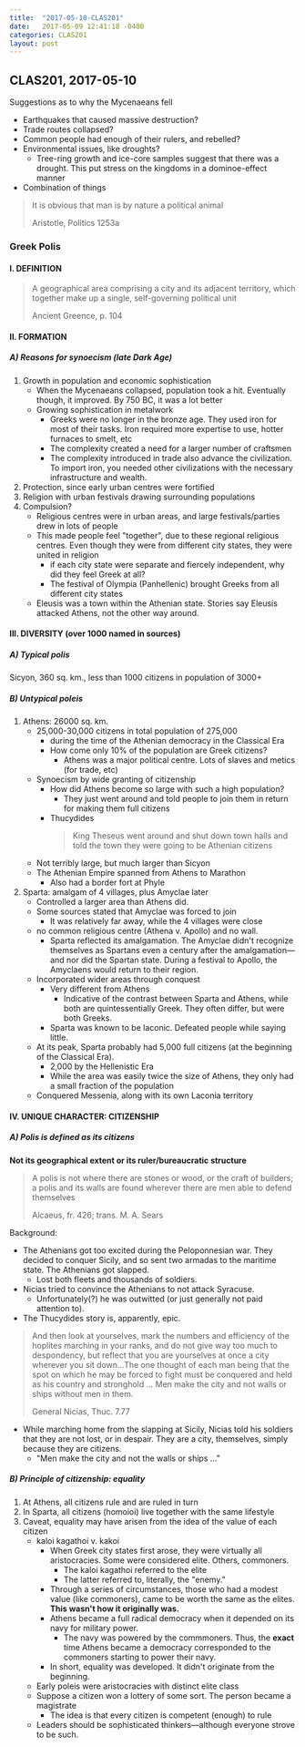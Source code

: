 ```yaml
---
title:  "2017-05-10-CLAS201"
date:   2017-05-09 12:41:18 -0400
categories: CLAS201
layout: post
---
```

## CLAS201, 2017-05-10

Suggestions as to why the Mycenaeans fell

* Earthquakes that caused massive destruction?
* Trade routes collapsed?
* Common people had enough of their rulers, and rebelled?
* Environmental issues, like droughts?
    - Tree-ring growth and ice-core samples suggest that there was a drought. This put stress on the kingdoms in a dominoe-effect manner
* Combination of things

> It is obvious that man is by nature a political animal
>
> Aristotle, Politics 1253a



### Greek Polis


#### I. DEFINITION

> A geographical area comprising a city and its adjacent territory, which together make up a single, self-governing political unit
>
> Ancient Greence, p. 104


#### II. FORMATION

##### A) Reasons for synoecism (late Dark Age)

1. Growth in population and economic sophistication
    * When the Mycenaeans collapsed, population took a hit. Eventually though, it improved. By 750 BC, it was a lot better
    * Growing sophistication in metalwork
        - Greeks were no longer in the bronze age. They used iron for most of their tasks. Iron required more expertise to use, hotter furnaces to smelt, etc
        - The complexity created a need for a larger number of craftsmen
        - The complexity introduced in trade also advance the civilization. To import iron, you needed other civilizations with the necessary infrastructure and wealth.
2. Protection, since early urban centres were fortified
3. Religion with urban festivals drawing surrounding populations
4. Compulsion?
    * Religious centres were in urban areas, and large festivals/parties drew in lots of people
    * This made people feel "together", due to these regional religious centres. Even though they were from different city states, they were united in religion
        - if each city state were separate and fiercely independent, why did they feel Greek at all?
        - The festival of Olympia (Panhellenic) brought Greeks from all different city states
    * Eleusis was a town within the Athenian state. Stories say Eleusis attacked Athens, not the other way around.


#### III. DIVERSITY (over 1000 named in sources)

##### A) Typical polis

Sicyon, 360 sq. km., less than 1000 citizens in population of 3000+

##### B) Untypical poleis

1. Athens: 26000 sq. km.
    * 25,000-30,000 citizens in total population of 275,000
        - during the time of the Athenian democracy in the Classical Era
        - How come only 10% of the population are Greek citizens?
            + Athens was a major political centre. Lots of slaves and metics (for trade, etc)
    * Synoecism by wide granting of citizenship
        - How did Athens become so large with such a high population?
            + They just went around and told people to join them in return for making them full citizens
        - Thucydides
            > King Theseus went around and shut down town halls and told the town they were going to be Athenian citizens
    * Not terribly large, but much larger than Sicyon
    * The Athenian Empire spanned from Athens to Marathon
        - Also had a border fort at Phyle
2. Sparta: amalgam of 4 villages, plus Amyclae later
    * Controlled a larger area than Athens did.
    * Some sources stated that Amyclae was forced to join
        - It was relatively far away, while the 4 villages were close
    * no common religious centre (Athena v. Apollo) and no wall.
        - Sparta reflected its amalgamation. The Amyclae didn't recognize themselves as Spartans even a century after the amalgamation—and nor did the Spartan state. During a festival to Apollo, the Amyclaens would return to their region.
    * Incorporated wider areas through conquest
        - Very different from Athens
            + Indicative of the contrast between Sparta and Athens, while both are quintessentially Greek. They often differ, but were both Greeks.
        - Sparta was known to be laconic. Defeated people while saying little.
    * At its peak, Sparta probably had 5,000 full citizens (at the beginning of the Classical Era).
        - 2,000 by the Hellenistic Era
        - While the area was easily twice the size of Athens, they only had a small fraction of the population
    * Conquered Messenia, along with its own Laconia territory


#### IV. UNIQUE CHARACTER: CITIZENSHIP

##### A) Polis is defined as its citizens

**Not its geographical extent or its ruler/bureaucratic structure**

> A polis is not where there are stones or wood, or the craft of builders; a polis and its walls are found wherever there are men able to defend themselves
>
> Alcaeus, fr. 426; trans. M. A. Sears

Background:

* The Athenians got too excited during the Peloponnesian war. They decided to conquer Sicily, and so sent two armadas to the maritime state. The Athenians got slapped.
    - Lost both fleets and thousands of soldiers.
* Nicias tried to convince the Athenians to not attack Syracuse.
    - Unfortunately(?) he was outwitted (or just generally not paid attention to).
* The Thucydides story is, apparently, epic.

> And then look at yourselves, mark the numbers and efficiency of the hoplites marching in your ranks, and do not give way too much to despondency, but reflect that you are yourselves at once a city wherever you sit down…The one thought of each man being that the spot on which he may be forced to fight must be conquered and held as his country and stronghold ... Men make the city and not walls or ships without men in them.
>
> General Nicias, Thuc. 7.77

* While marching home from the slapping at Sicily, Nicias told his soldiers that they are not lost, or in despair. They are a city, themselves, simply because they are citizens.
    - "Men make the city and not the walls or ships ..."

##### B) Principle of citizenship: equality

1. At Athens, all citizens rule and are ruled in turn
2. In Sparta, all citizens (homoioi) live together with the same lifestyle
3. Caveat, equality may have arisen from the idea of the value of each citizen
    * kaloi kagathoi v. kakoi
        - When Greek city states first arose, they were virtually all aristocracies. Some were considered elite. Others, commoners.
            + The kaloi kagathoi referred to the elite
            + The latter referred to, literally, the "enemy."
        - Through a series of circumstances, those who had a modest value (like commoners), came to be worth the same as the elites. **This wasn't how it originally was.**
        - Athens became a full radical democracy when it depended on its navy for military power.
            + The navy was powered by the commmoners. Thus, the **exact** time Athens became a democracy corresponded to the commoners starting to power their navy.
        - In short, equality was developed. It didn't originate from the beginning.
    * Early poleis were aristocracies with distinct elite class
    * Suppose a citizen won a lottery of some sort. The person became a magistrate
        - The idea is that every citizen is competent (enough) to rule
    * Leaders should be sophisticated thinkers—although everyone strove to be such.

